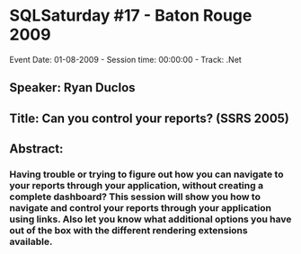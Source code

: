 # SQLSaturday #17 - Baton Rouge 2009
Event Date: 01-08-2009 - Session time: 00:00:00 - Track: .Net
## Speaker: Ryan Duclos
## Title: Can you control your reports? (SSRS 2005)
## Abstract:
### Having trouble or trying to figure out how you can navigate to your reports through your application, without creating a complete dashboard? This session will show you how to navigate and control your reports through your application using links. Also let you know what additional options you have out of the box with the different rendering extensions available.
